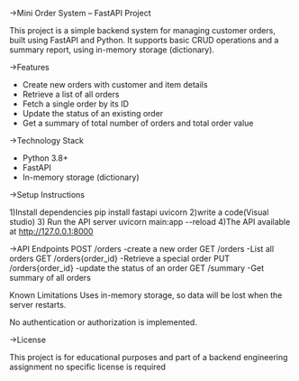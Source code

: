 ->Mini Order System – FastAPI Project

This project is a simple backend system for managing customer orders, built using FastAPI and Python. It supports basic CRUD operations and a summary report, using in-memory storage (dictionary).

->Features

- Create new orders with customer and item details
- Retrieve a list of all orders
- Fetch a single order by its ID
- Update the status of an existing order
- Get a summary of total number of orders and total order value

->Technology Stack

- Python 3.8+
- FastAPI
- In-memory storage (dictionary)

->Setup Instructions

1)Install dependencies
pip install fastapi uvicorn
2)write a code(Visual studio)
3) Run the API server
uvicorn main:app --reload
4)The API available at
http://127.0.0.1:8000


->API Endpoints
POST /orders -create a new order
GET /orders -List all orders
GET /orders{order_id} -Retrieve a special order
PUT /orders{order_id} -update the status of an order
GET /summary -Get summary of all orders

Known Limitations
Uses in-memory storage, so data will be lost when the server restarts.

No authentication or authorization is implemented.


->License

This project is for educational purposes and part of a backend engineering assignment no specific license is required 


